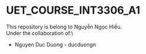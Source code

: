 # UET_COURSE_INT3306_A1
   This repository is belong to Nguyễn Ngọc Hiếu.  
   Under the collaboration of:\
   - Nguyen Duc Duong - ducduongn

